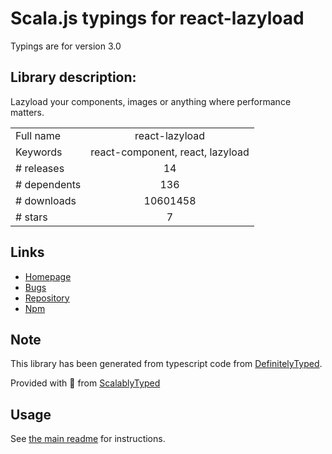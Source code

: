 
# Scala.js typings for react-lazyload

Typings are for version 3.0

## Library description:
Lazyload your components, images or anything where performance matters.

|                    |                 |
| ------------------ | :-------------: |
| Full name          | react-lazyload |
| Keywords           | react-component, react, lazyload |
| # releases         | 14 |
| # dependents       | 136 |
| # downloads        | 10601458 |
| # stars            | 7 |

## Links
- [Homepage](https://github.com/jasonslyvia/react-lazyload)
- [Bugs](https://github.com/jasonslyvia/react-lazyload/issues)
- [Repository](https://github.com/jasonslyvia/react-lazyload)
- [Npm](https://www.npmjs.com/package/react-lazyload)
    


## Note
This library has been generated from typescript code from [DefinitelyTyped](https://definitelytyped.org).

Provided with :purple_heart: from [ScalablyTyped](https://github.com/oyvindberg/ScalablyTyped)

## Usage
See [the main readme](../../readme.md) for instructions.


